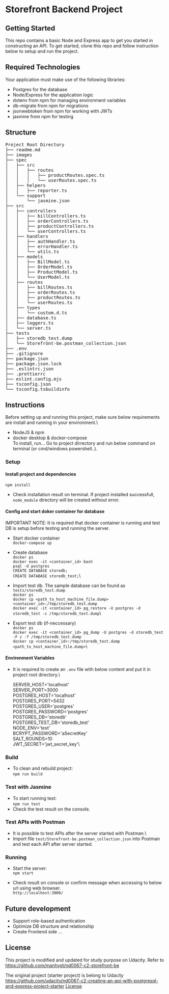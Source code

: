 # Storefront Backend Project

## Getting Started

This repo contains a basic Node and Express app to get you started in constructing an API. To get started, clone this repo and follow instruction below to setup and run the project.

## Required Technologies

Your application must make use of the following libraries:

- Postgres for the database
- Node/Express for the application logic
- dotenv from npm for managing environment variables
- db-migrate from npm for migrations
- jsonwebtoken from npm for working with JWTs
- jasmine from npm for testing

## Structure
<pre>
Project Root Directory
├── readme.md
├── images
├── spec
│   ├── src
│   │   ├── routes
│   │   │   ├── productRoutes.spec.ts
│   │   │   └── userRoutes.spec.ts
│   ├── helpers
│   │   ├── reporter.ts
│   └── support
│       └── jasmine.json
├── src
│   ├── controllers
│   │   ├── billControllers.ts
│   │   ├── orderControllers.ts
│   │   ├── productControllers.ts
│   │   └── userControllers.ts
│   ├── handlers
│   │   ├── authHandler.ts
│   │   ├── errorHandler.ts
│   │   └── utils.ts
│   ├── models
│   │   ├── BillModel.ts
│   │   ├── OrderModel.ts
│   │   ├── ProductModel.ts
│   │   └── UserModel.ts
│   ├── routes
│   │   ├── billRoutes.ts
│   │   ├── orderRoutes.ts
│   │   ├── productRoutes.ts
│   │   └── userRoutes.ts
│   ├── types
│   │   └── custom.d.ts
│   ├── database.ts
│   ├── loggers.ts
│   └── server.ts
├── tests
│   ├── storedb_test.dump
│   └── Storefront-be.postman_collection.json
├── .env
├── .gitignore
├── package.json
├── package.json.lock
├── .eslintrc.json
├── .prettierrc
├── eslint.config.mjs
├── tsconfig.json
└── tsconfig.tsbuildinfo
</pre>

## Instructions

Before setting up and running this project, make sure below requirements are install and running in your environment.\
- NodeJS & npm
- docker desktop & docker-compose\
To install, run... Go to project dirrectory and run below command on terminal (or cmd/windows powershell..).

### Setup

#### Install project and dependencies

`npm install`

- Check installation result on terminal. If project installed successfull, `node_module` directory will be created without error.

#### Config and start doker container for database
IMPORTANT NOTE: It is required that docker container is running and test DB is setup before testing and running the server.

- Start docker container\
  `docker-compose up`

- Create database\
  `docker ps`\
  `docker exec -it <container_id> bash`\
  `psql -U postgres`\
  `CREATE DATABASE storedb;`\
  `CREATE DATABASE storedb_test;`\

- Import test db. The sample database can be found as `tests/storedb_test.dump`\
  `docker ps`\
  `docker cp <path_to_host_machine_file.dump> <container_id>:/tmp/storedb_test.dump`\
  `docker exec -it <container_id> pg_restore -U postgres -d storedb_test -c /tmp/storedb_test.dump`\

- Export test db (if-neccessary)\
  `docker ps`\
  `docker exec -it <container_id> pg_dump -U postgres -d storedb_test -F c -f /tmp/storedb_test.dump`\
  `docker cp <container_id>:/tmp/storedb_test.dump <path_to_host_machine_file.dump>`\

#### Environment Variables
- It is required to create an `.env` file with below content and put it in project root directory.\

    SERVER_HOST='localhost'\
    SERVER_PORT=3000\
    POSTGRES_HOST='localhost'\
    POSTGRES_PORT=5432\
    POSTGRES_USER='postgres'\
    POSTGRES_PASSWORD='postgres'\
    POSTGRES_DB='storedb'\
    POSTGRES_TEST_DB='storedb_test'\
    NODE_ENV='test'\
    BCRYPT_PASSWORD='aSecretKey'\
    SALT_ROUNDS=10\
    JWT_SECRET='jwt_secret_key'\

### Build

- To clean and rebuild project:\
  `npm run build`

### Test with Jasmine

- To start running test:\
`npm run test`
- Check the test result on the console.

### Test APIs with Postman
- It is possible to test APIs after the server started with Postman.\
- Import file `test/Storefront-be.postman_collection.json` into Postman and test each API after server started.

### Running
- Start the server:\
  `npm start`

- Check result on console or confirm message when accessing to below url using web browser.\
  `http://localhost:3000/`

## Future development

- Support role-based authentication
- Optimize DB structure and relationship
- Create Frontend side
  ...

## License

This project is modified and updated for study purpose on Udacity.
Refer to https://github.com/manhvgt/nd0067-c2-storefront-be

The original project (starter project) is belong to Udacity https://github.com/udacity/nd0067-c2-creating-an-api-with-postgresql-and-express-project-starter
[License](LICENSE.txt)
